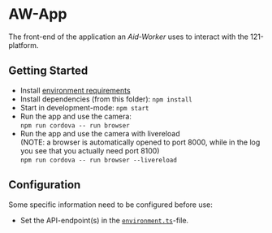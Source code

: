AW-App
======

The front-end of the application an *Aid-Worker* uses to interact with the 121-platform.

## Getting Started
- Install [environment requirements](../README.md)
- Install dependencies (from this folder):
  `npm install`
- Start in development-mode:
  `npm start`
- Run the app and use the camera:  
  `npm run cordova -- run browser`
- Run the app and use the camera with livereload  
  (NOTE: a browser is automatically opened to port 8000, while in the log you see that you actually need port 8100)  
  `npm run cordova -- run browser --livereload`

## Configuration
Some specific information need to be configured before use:

- Set the API-endpoint(s) in the [`environment.ts`](./src/environments/environment.ts)-file.


